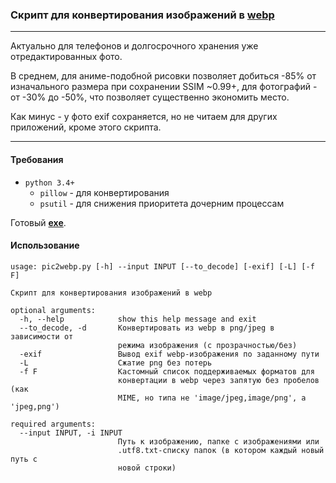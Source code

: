 ### Скрипт для конвертирования изображений в [webp](https://developers.google.com/speed/webp/)
---
Актуально для телефонов и долгосрочного хранения уже отредактированных фото.

В среднем, для аниме-подобной рисовки позволяет добиться -85% от изначального размера при сохранении SSIM ~0.99+, для фотографий - от -30% до -50%, что позволяет существенно экономить место.

Как минус - у фото exif сохраняется, но не читаем для других приложений, кроме этого скрипта.

---
#### Требования
* `python 3.4+ `
	* `pillow` - для конвертирования
	* `psutil` - для снижения приоритета дочерним процессам

Готовый **[exe](https://github.com/MahouShoujoMivutilde/pic2webp/releases/latest)**.

#### Использование
```
usage: pic2webp.py [-h] --input INPUT [--to_decode] [-exif] [-L] [-f F]

Скрипт для конвертирования изображений в webp

optional arguments:
  -h, --help            show this help message and exit
  --to_decode, -d       Конвертировать из webp в png/jpeg в зависимости от
                        режима изображения (с прозрачностью/без)
  -exif                 Вывод exif webp-изображения по заданному пути
  -L                    Сжатие png без потерь
  -f F                  Кастомный список поддерживаемых форматов для
                        конвертации в webp через запятую без пробелов (как
                        MIME, но типа не 'image/jpeg,image/png', а 'jpeg,png')

required arguments:
  --input INPUT, -i INPUT
                        Путь к изображению, папке с изображениями или
                        .utf8.txt-списку папок (в котором каждый новый путь с
                        новой строки)
```